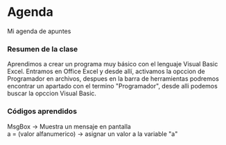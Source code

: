 # Agenda
Mi agenda de apuntes
### Resumen de la clase
Aprendimos a crear un programa muy básico con el lenguaje Visual Basic Excel. Entramos en Office Excel y desde allí, activamos la opccion de Programador en archivos, despues en la barra de herramientas podremos encontrar un apartado con el termino "Programador", desde alli podemos buscar la opccion Visual Basic.
### Códigos aprendidos
MsgBox -> Muestra un mensaje en pantalla  
a = (valor alfanumerico) -> asignar un valor a la variable "a"  
